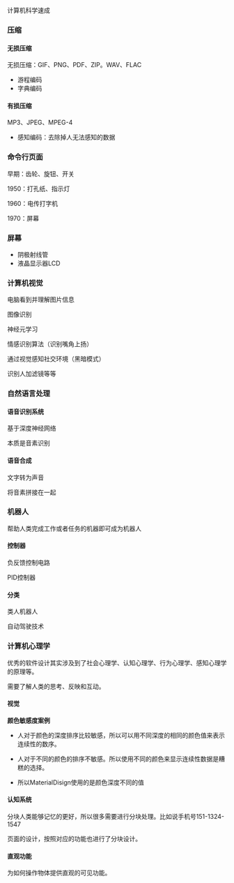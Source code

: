 计算机科学速成

### 压缩

#### 无损压缩

无损压缩：GIF、PNG、PDF、ZIP。WAV、FLAC

* 游程编码
* 字典编码

#### 有损压缩

MP3、JPEG、MPEG-4

* 感知编码：去除掉人无法感知的数据

### 命令行页面

早期：齿轮、旋钮、开关

1950：打孔纸、指示灯

1960：电传打字机

1970：屏幕

### 屏幕

* 阴极射线管
* 液晶显示器LCD

### 计算机视觉

电脑看到并理解图片信息

图像识别

神经元学习

情感识别算法（识别嘴角上扬）

通过视觉感知社交环境（黑暗模式）

识别人加滤镜等等

### 自然语言处理

#### 语音识别系统

基于深度神经网络

本质是音素识别

#### 语音合成

文字转为声音

将音素拼接在一起

### 机器人

帮助人类完成工作或者任务的机器即可成为机器人

#### 控制器

负反馈控制电路

PID控制器

#### 分类

类人机器人

自动驾驶技术

### 计算机心理学

优秀的软件设计其实涉及到了社会心理学、认知心理学、行为心理学、感知心理学的原理等。

需要了解人类的思考、反映和互动。

#### 视觉

**颜色敏感度案例**

* 人对于颜色的深度排序比较敏感，所以可以用不同深度的相同的颜色值来表示连续性的数序。

* 人对于不同的颜色的排序不敏感。所以使用不同的颜色来显示连续性数据是糟糕的选择。
* 所以MaterialDisign使用的是颜色深度不同的值

#### 认知系统

分块人类能够记忆的更好，所以很多需要进行分块处理。比如说手机号151-1324-1547

页面的设计，按照对应的功能也进行了分块设计。

#### 直观功能

为如何操作物体提供直观的可见功能。

